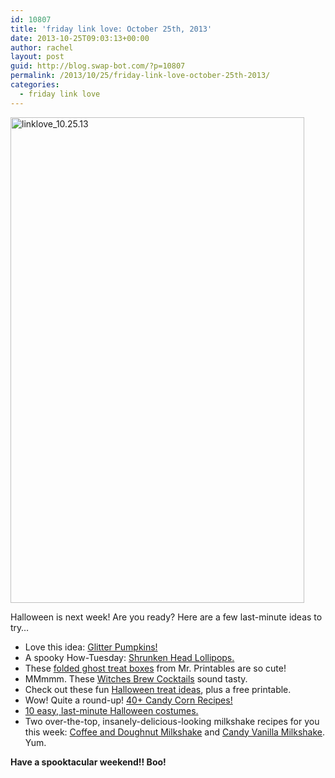```yaml
---
id: 10807
title: 'friday link love: October 25th, 2013'
date: 2013-10-25T09:03:13+00:00
author: rachel
layout: post
guid: http://blog.swap-bot.com/?p=10807
permalink: /2013/10/25/friday-link-love-october-25th-2013/
categories:
  - friday link love
---
```

<img src="http://blog.swap-bot.com/wp-content/uploads/2013/10/linklove_10.25.13.jpg" alt="linklove_10.25.13" width="470" height="777" class="alignnone size-full wp-image-10808" />

Halloween is next week! Are you ready? Here are a few last-minute ideas to try&#8230;

  * Love this idea: [Glitter Pumpkins!](http://www.sweetpaulmag.com/crafts/glitter-pumpkin-1)
  * A spooky How-Tuesday: [Shrunken Head Lollipops.](http://www.etsy.com/blog/en/2013/how-tuesday-shrunken-head-lollipops/)
  * These [folded ghost treat boxes](http://www.mrprintables.com/ghost-boxes-for-halloween-treats.html) from Mr. Printables are so cute!
  * MMmmm. These [Witches Brew Cocktails](http://www.heatherchristo.com/cooks/2013/10/23/witches-brew-cocktail/) sound tasty.
  * Check out these fun [Halloween treat ideas](http://www.100layercakelet.com/2013/10/24/fun-halloween-dessert-ideas/), plus a free printable.
  * Wow! Quite a round-up! [40+ Candy Corn Recipes!](http://www.chef-in-training.com/2013/10/40-candy-corn-recipes/)
  * [10 easy, last-minute Halloween costumes.](http://www.refinery29.com/easy-halloween-costumes#slide-1)
  * Two over-the-top, insanely-delicious-looking milkshake recipes for you this week: [Coffee and Doughnut Milkshake](http://www.howsweeteats.com/2012/10/coffee-and-donuts-milkshake/) and [Candy Vanilla Milkshake](http://www.abeautifulmess.com/2013/10/candy-vanilla-milkshakes.html). Yum.

<div style="display: none">
  <a href='http://order-essay-onlinee.com/' title='essay order'>essay order</a>
</div>

**Have a spooktacular weekend!! Boo!** 

<div style="display: none">
  zp8497586rq
</div>